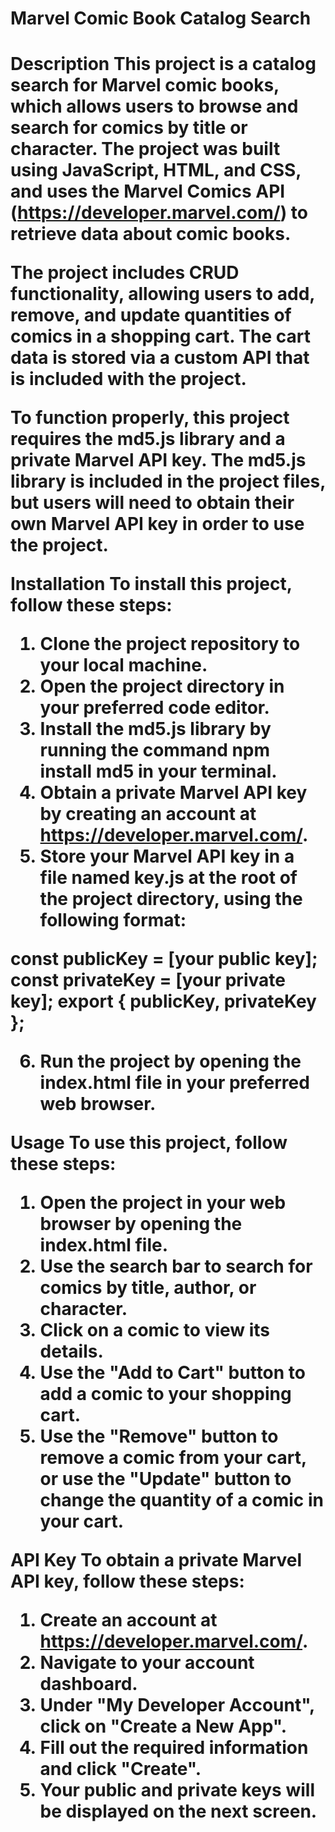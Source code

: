 <h1>Marvel Comic Book Catalog Search<h1/>

Description
This project is a catalog search for Marvel comic books, which allows users to browse and search for comics by title or character. The project was built using JavaScript, HTML, and CSS, and uses the Marvel Comics API (https://developer.marvel.com/) to retrieve data about comic books.

The project includes CRUD functionality, allowing users to add, remove, and update quantities of comics in a shopping cart. The cart data is stored via a custom API that is included with the project.

To function properly, this project requires the md5.js library and a private Marvel API key. The md5.js library is included in the project files, but users will need to obtain their own Marvel API key in order to use the project.

Installation
To install this project, follow these steps:

1. Clone the project repository to your local machine.
2. Open the project directory in your preferred code editor.
3. Install the md5.js library by running the command npm install md5 in your terminal.
4. Obtain a private Marvel API key by creating an account at https://developer.marvel.com/.
5. Store your Marvel API key in a file named key.js at the root of the project directory, using the following format:

const publicKey = [your public key];
const privateKey = [your private key];
export { publicKey, privateKey };

6. Run the project by opening the index.html file in your preferred web browser.

Usage
To use this project, follow these steps:

1. Open the project in your web browser by opening the index.html file.
2. Use the search bar to search for comics by title, author, or character.
3. Click on a comic to view its details.
4. Use the "Add to Cart" button to add a comic to your shopping cart.
5. Use the "Remove" button to remove a comic from your cart, or use the "Update" button to change the quantity of a comic in your cart.

API Key
To obtain a private Marvel API key, follow these steps:

1. Create an account at https://developer.marvel.com/.
2. Navigate to your account dashboard.
3. Under "My Developer Account", click on "Create a New App".
4. Fill out the required information and click "Create".
5. Your public and private keys will be displayed on the next screen.
